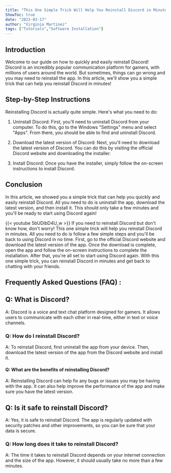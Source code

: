 ```yaml
---
title: "This One Simple Trick Will Help You Reinstall Discord in Minutes!"
ShowToc: true 
date: "2023-03-17"
author: "Virginia Martinez" 
tags: ["Tutorials","Software Installation"]
---
```

## Introduction

Welcome to our guide on how to quickly and easily reinstall Discord! Discord is an incredibly popular communication platform for gamers, with millions of users around the world. But sometimes, things can go wrong and you may need to reinstall the app. In this article, we'll show you a simple trick that can help you reinstall Discord in minutes!

## Step-by-Step Instructions

Reinstalling Discord is actually quite simple. Here's what you need to do:

1. Uninstall Discord: First, you'll need to uninstall Discord from your computer. To do this, go to the Windows "Settings" menu and select "Apps". From there, you should be able to find and uninstall Discord.

2. Download the latest version of Discord: Next, you'll need to download the latest version of Discord. You can do this by visiting the official Discord website and downloading the installer.

3. Install Discord: Once you have the installer, simply follow the on-screen instructions to install Discord.

## Conclusion

In this article, we showed you a simple trick that can help you quickly and easily reinstall Discord. All you need to do is uninstall the app, download the latest version, and then install it. This should only take a few minutes and you'll be ready to start using Discord again!

{{< youtube 5bUDibD4U_w >}} 
If you need to reinstall Discord but don't know how, don't worry! This one simple trick will help you reinstall Discord in minutes. All you need to do is follow a few simple steps and you'll be back to using Discord in no time. First, go to the official Discord website and download the latest version of the app. Once the download is complete, open the app and follow the on-screen instructions to complete the installation. After that, you're all set to start using Discord again. With this one simple trick, you can reinstall Discord in minutes and get back to chatting with your friends.

## Frequently Asked Questions (FAQ) :
<h2>Q: What is Discord?</h2>

A: Discord is a voice and text chat platform designed for gamers. It allows users to communicate with each other in real-time, either in text or voice channels.

<h3>Q: How do I reinstall Discord?</h3>

A: To reinstall Discord, first uninstall the app from your device. Then, download the latest version of the app from the Discord website and install it.

<h4>Q: What are the benefits of reinstalling Discord?</h4>

A: Reinstalling Discord can help fix any bugs or issues you may be having with the app. It can also help improve the performance of the app and make sure you have the latest version.

<h2>Q: Is it safe to reinstall Discord?</h2>

A: Yes, it is safe to reinstall Discord. The app is regularly updated with security patches and other improvements, so you can be sure that your data is secure.

<h3>Q: How long does it take to reinstall Discord?</h3>

A: The time it takes to reinstall Discord depends on your internet connection and the size of the app. However, it should usually take no more than a few minutes.





